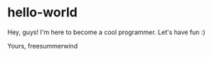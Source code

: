# hello-world

Hey, guys!
I'm here to become a cool programmer.
Let's have fun :)

Yours,
freesummerwind
